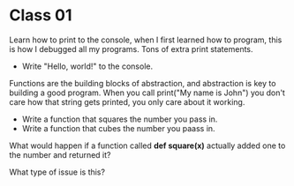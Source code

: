 # Class 01

Learn how to print to the console, when I first learned how to program, this is how I debugged all my programs. Tons of extra print statements.
- Write "Hello, world!" to the console.

Functions are the building blocks of abstraction, and abstraction is key to building a good program. When you call print("My name is John") you don't care how that string gets printed, you only care about it working.
- Write a function that squares the number you pass in.
- Write a function that cubes the number you paass in.

What would happen if a function called **def square(x)** actually added one to the number and returned it?

What type of issue is this?
